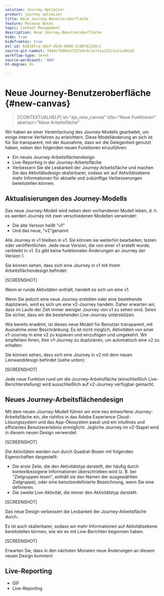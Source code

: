 ```yaml
---
solution: Journey Optimizer
product: journey optimizer
title: Neue Journey-Benutzeroberfläche
feature: Release Notes
topic: Content Management
description: Neue Journey-Benutzeroberfläche
hide: true
hidefromtoc: true
exl-id: 03828fca-dde7-4b3b-b890-2c007d1245cc
source-git-commit: 3944c7b96baf227e4c0c1e7e1a225c1ce1ad0142
workflow-type: tm+mt
source-wordcount: '469'
ht-degree: 0%

---
```


# Neue Journey-Benutzeroberfläche {#new-canvas}

>[!CONTEXTUALHELP]
>id="ajo_new_canvas"
>title="Neue Funktionen"
>abstract="Neue Arbeitsfläche"

Wir haben an einer Vereinfachung des Journey-Modells gearbeitet, um einige interne Verfahren zu erleichtern. Diese Modelländerung an sich ist für Sie transparent, mit der Ausnahme, dass wir die Gelegenheit genutzt haben, neben den folgenden neuen Funktionen einzuführen:

* Ein neues Journey-Arbeitsflächendesign
* Live-Reporting in der Journey-Arbeitsfläche
* Verbessern Sie die Lesbarkeit der Journey-Arbeitsfläche und machen Sie das Aktivitätsdesign skalierbarer, sodass wir auf Aktivitätsebene mehr Informationen für aktuelle und zukünftige Verbesserungen bereitstellen können.

## Aktualisierungen des Journey-Modells

Das neue Journey-Modell wird neben dem vorhandenen Modell leben, d. h. es werden Journey mit zwei verschiedenen Modellen verwendet:

* Die alte Version heißt &quot;v1&quot;
* Und das neue, &quot;v2&quot;genannt

Alle Journey in v1 bleiben in v1. Sie können sie weiterhin bearbeiten, testen oder veröffentlichen. Jede neue Version, die von einer v1 erstellt wurde, verbleibt in v1. Es gibt keine funktionalen Änderungen an Journey der Version 1.

Sie können sehen, dass sich eine Journey in v1 mit ihrem Arbeitsflächendesign befindet:

[SCREENSHOT]

Wenn er runde Aktivitäten enthält, handelt es sich um eine v1.

Wenn Sie jedoch eine neue Journey erstellen oder eine bestehende duplizieren, wird es sich um eine v2-Journey handeln. Daher erwarten wir, dass im Laufe der Zeit immer weniger Journey von v1 zu sehen sind. Seien Sie sicher, dass wir die bestehenden Live-Journey unterstützen.

Wie bereits erwähnt, ist dieses neue Modell für Benutzer transparent, mit Ausnahme einer Beschränkung: Es ist nicht möglich, Aktivitäten von einer v1-Journey in eine v2 zu kopieren und einzufügen und umgekehrt. Wir empfehlen Ihnen, Ihre v1-Journey zu duplizieren, um automatisch eine v2 zu erhalten.

Sie können sehen, dass sich eine Journey in v2 mit dem neuen Leinwanddesign befindet (siehe unten):

[SCREENSHOT]

Jede neue Funktion rund um die Journey-Arbeitsfläche (einschließlich Live-Berichterstellung) wird ausschließlich auf v2-Journey verfügbar gemacht.

## Neues Journey-Arbeitsflächendesign

Mit dem neuen Journey-Modell führen wir eine neu entworfene Journey-Arbeitsfläche ein, die nahtlos in das Adobe Experience Cloud-Lösungssystem und das App-Ökosystem passt und ein intuitives und effizientes Benutzererlebnis ermöglicht. Jegliche Journey im v2-Stapel wird in diesem neuen Design verwendet.

[SCREENSHOT]

Die Aktivitäten werden nun durch Quadrat-Boxen mit folgenden Eigenschaften dargestellt:

* Die erste Zeile, die den Aktivitätstyp darstellt, der häufig durch kontextbezogene Informationen überschrieben wird (z. B. bei &quot;Zielgruppen lesen&quot;, enthält sie den Namen der ausgewählten Zielgruppe), oder eine benutzerdefinierte Bezeichnung, wenn Sie eine definieren.
* Die zweite Live-Aktivität, die immer den Aktivitätstyp darstellt.

[SCREENSHOT]

Das neue Design verbessert die Lesbarkeit der Journey-Arbeitsfläche durch..

Es ist auch skalierbarer, sodass wir mehr Informationen auf Aktivitätsebene bereitstellen können, wie wir es mit Live-Berichten begonnen haben.

[SCREENSHOT]

Erwarten Sie, dass in den nächsten Monaten neue Änderungen an diesem neuen Design kommen!

## Live-Reporting

* GIF
* Live-Reporting